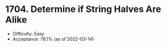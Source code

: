 # 1704. Determine if String Halves Are Alike
- Difficulty: Easy
- Acceptance: 78.1% (as of 2022-03-14)
